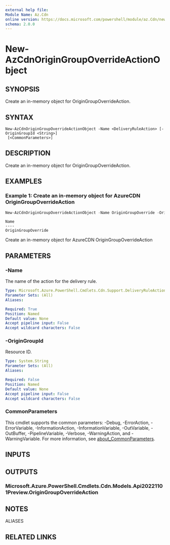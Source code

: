 ```yaml
---
external help file:
Module Name: Az.Cdn
online version: https://docs.microsoft.com/powershell/module/az.Cdn/new-AzCdnOriginGroupOverrideActionObject
schema: 2.0.0
---
```


# New-AzCdnOriginGroupOverrideActionObject

## SYNOPSIS
Create an in-memory object for OriginGroupOverrideAction.

## SYNTAX

```
New-AzCdnOriginGroupOverrideActionObject -Name <DeliveryRuleAction> [-OriginGroupId <String>]
 [<CommonParameters>]
```

## DESCRIPTION
Create an in-memory object for OriginGroupOverrideAction.

## EXAMPLES

### Example 1: Create an in-memory object for AzureCDN OriginGroupOverrideAction
```powershell
New-AzCdnOriginGroupOverrideActionObject -Name OriginGroupOverride -OriginGroupId 001
```

```output
Name
----
OriginGroupOverride
```

Create an in-memory object for AzureCDN OriginGroupOverrideAction

## PARAMETERS

### -Name
The name of the action for the delivery rule.

```yaml
Type: Microsoft.Azure.PowerShell.Cmdlets.Cdn.Support.DeliveryRuleAction
Parameter Sets: (All)
Aliases:

Required: True
Position: Named
Default value: None
Accept pipeline input: False
Accept wildcard characters: False
```

### -OriginGroupId
Resource ID.

```yaml
Type: System.String
Parameter Sets: (All)
Aliases:

Required: False
Position: Named
Default value: None
Accept pipeline input: False
Accept wildcard characters: False
```

### CommonParameters
This cmdlet supports the common parameters: -Debug, -ErrorAction, -ErrorVariable, -InformationAction, -InformationVariable, -OutVariable, -OutBuffer, -PipelineVariable, -Verbose, -WarningAction, and -WarningVariable. For more information, see [about_CommonParameters](http://go.microsoft.com/fwlink/?LinkID=113216).

## INPUTS

## OUTPUTS

### Microsoft.Azure.PowerShell.Cmdlets.Cdn.Models.Api20221101Preview.OriginGroupOverrideAction

## NOTES

ALIASES

## RELATED LINKS

